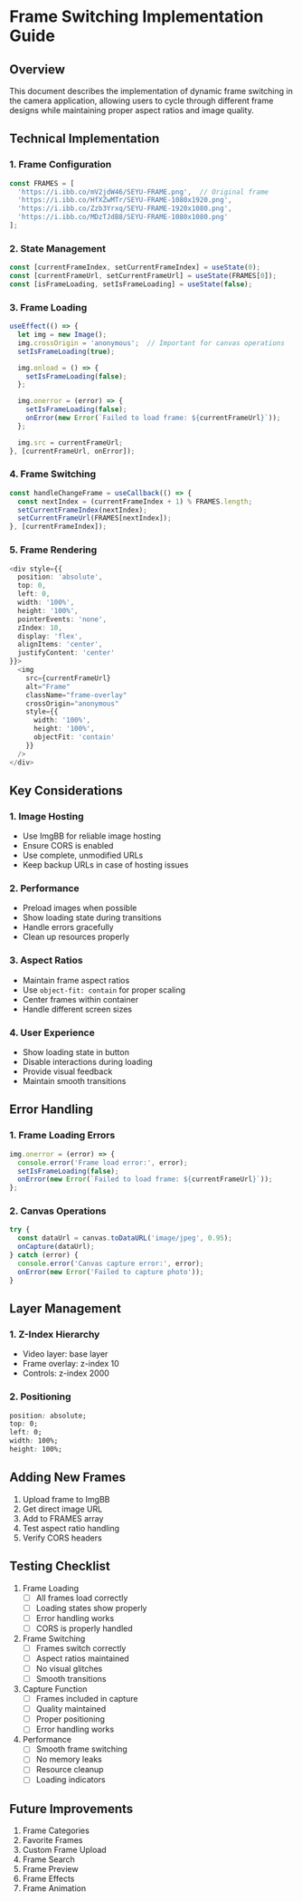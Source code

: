 # Frame Switching Implementation Guide

## Overview
This document describes the implementation of dynamic frame switching in the camera application, allowing users to cycle through different frame designs while maintaining proper aspect ratios and image quality.

## Technical Implementation

### 1. Frame Configuration
```typescript
const FRAMES = [
  'https://i.ibb.co/mV2jdW46/SEYU-FRAME.png',  // Original frame
  'https://i.ibb.co/HfXZwMTr/SEYU-FRAME-1080x1920.png',
  'https://i.ibb.co/Zzb3Yrxq/SEYU-FRAME-1920x1080.png',
  'https://i.ibb.co/MDzTJdB8/SEYU-FRAME-1080x1080.png'
];
```

### 2. State Management
```typescript
const [currentFrameIndex, setCurrentFrameIndex] = useState(0);
const [currentFrameUrl, setCurrentFrameUrl] = useState(FRAMES[0]);
const [isFrameLoading, setIsFrameLoading] = useState(false);
```

### 3. Frame Loading
```typescript
useEffect(() => {
  let img = new Image();
  img.crossOrigin = 'anonymous';  // Important for canvas operations
  setIsFrameLoading(true);

  img.onload = () => {
    setIsFrameLoading(false);
  };

  img.onerror = (error) => {
    setIsFrameLoading(false);
    onError(new Error(`Failed to load frame: ${currentFrameUrl}`));
  };

  img.src = currentFrameUrl;
}, [currentFrameUrl, onError]);
```

### 4. Frame Switching
```typescript
const handleChangeFrame = useCallback(() => {
  const nextIndex = (currentFrameIndex + 1) % FRAMES.length;
  setCurrentFrameIndex(nextIndex);
  setCurrentFrameUrl(FRAMES[nextIndex]);
}, [currentFrameIndex]);
```

### 5. Frame Rendering
```typescript
<div style={{
  position: 'absolute',
  top: 0,
  left: 0,
  width: '100%',
  height: '100%',
  pointerEvents: 'none',
  zIndex: 10,
  display: 'flex',
  alignItems: 'center',
  justifyContent: 'center'
}}>
  <img
    src={currentFrameUrl}
    alt="Frame"
    className="frame-overlay"
    crossOrigin="anonymous"
    style={{
      width: '100%',
      height: '100%',
      objectFit: 'contain'
    }}
  />
</div>
```

## Key Considerations

### 1. Image Hosting
- Use ImgBB for reliable image hosting
- Ensure CORS is enabled
- Use complete, unmodified URLs
- Keep backup URLs in case of hosting issues

### 2. Performance
- Preload images when possible
- Show loading state during transitions
- Handle errors gracefully
- Clean up resources properly

### 3. Aspect Ratios
- Maintain frame aspect ratios
- Use `object-fit: contain` for proper scaling
- Center frames within container
- Handle different screen sizes

### 4. User Experience
- Show loading state in button
- Disable interactions during loading
- Provide visual feedback
- Maintain smooth transitions

## Error Handling

### 1. Frame Loading Errors
```typescript
img.onerror = (error) => {
  console.error('Frame load error:', error);
  setIsFrameLoading(false);
  onError(new Error(`Failed to load frame: ${currentFrameUrl}`));
};
```

### 2. Canvas Operations
```typescript
try {
  const dataUrl = canvas.toDataURL('image/jpeg', 0.95);
  onCapture(dataUrl);
} catch (error) {
  console.error('Canvas capture error:', error);
  onError(new Error('Failed to capture photo'));
}
```

## Layer Management

### 1. Z-Index Hierarchy
- Video layer: base layer
- Frame overlay: z-index 10
- Controls: z-index 2000

### 2. Positioning
```css
position: absolute;
top: 0;
left: 0;
width: 100%;
height: 100%;
```

## Adding New Frames

1. Upload frame to ImgBB
2. Get direct image URL
3. Add to FRAMES array
4. Test aspect ratio handling
5. Verify CORS headers

## Testing Checklist

1. Frame Loading
   - [ ] All frames load correctly
   - [ ] Loading states show properly
   - [ ] Error handling works
   - [ ] CORS is properly handled

2. Frame Switching
   - [ ] Frames switch correctly
   - [ ] Aspect ratios maintained
   - [ ] No visual glitches
   - [ ] Smooth transitions

3. Capture Function
   - [ ] Frames included in capture
   - [ ] Quality maintained
   - [ ] Proper positioning
   - [ ] Error handling works

4. Performance
   - [ ] Smooth frame switching
   - [ ] No memory leaks
   - [ ] Resource cleanup
   - [ ] Loading indicators

## Future Improvements

1. Frame Categories
2. Favorite Frames
3. Custom Frame Upload
4. Frame Search
5. Frame Preview
6. Frame Effects
7. Frame Animation

